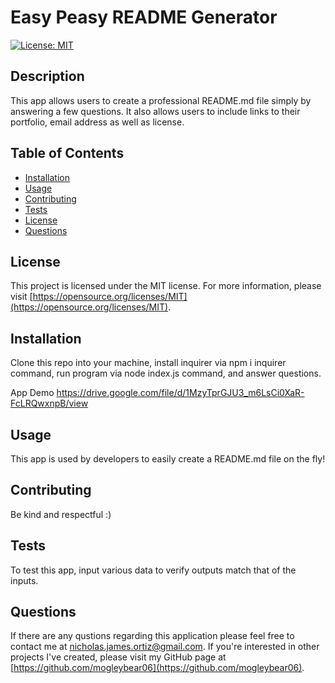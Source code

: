 # Easy Peasy README Generator
  
  [![License: MIT](https://img.shields.io/badge/License-MIT-yellow.svg)](https://opensource.org/licenses/MIT)
  
  ## Description
  This app allows users to create a professional README.md file simply by answering a few questions. It also allows users to include links to their portfolio, email address as well as license.
  
  ## Table of Contents
  - [Installation](#installation)
  - [Usage](#usage)
  - [Contributing](#contributing)
  - [Tests](#tests)
  - [License](#license)
  - [Questions](#questions)

  ## License
  This project is licensed under the MIT license. For more information, please visit [https://opensource.org/licenses/MIT](https://opensource.org/licenses/MIT).

  ## Installation
  Clone this repo into your machine, install inquirer via npm i inquirer command, run program via node index.js command, and  answer questions. 
  
  App Demo
  https://drive.google.com/file/d/1MzyTprGJU3_m6LsCi0XaR-FcLRQwxnpB/view
  
  ## Usage
  This app is used by developers to easily create a README.md file on the fly!
  
  ## Contributing
  Be kind and respectful :)
  
  ## Tests
  To test this app, input various data to verify outputs match that of the inputs.

  ## Questions
  If there are any qustions regarding this application please feel free to contact me at
  [nicholas.james.ortiz@gmail.com](mailto:nicholas.james.ortiz@gmail.com). If you're interested in other projects I've created,
  please visit my GitHub page at [https://github.com/mogleybear06](https://github.com/mogleybear06).
